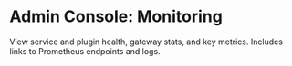 # Admin Console: Monitoring

View service and plugin health, gateway stats, and key metrics. Includes links to Prometheus endpoints and logs.


